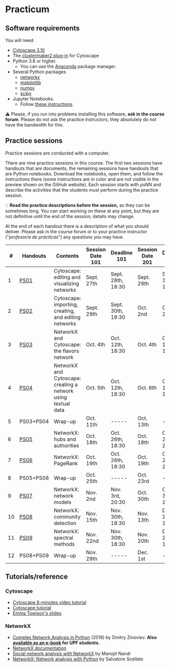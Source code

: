 # Practicum

## Software requirements

You will need:

* [Cytoscape 3.10](https://cytoscape.org/download.html)
* The [clustermaker2 plug-in](https://apps.cytoscape.org/apps/clustermaker2) for Cytoscape
* Python 3.8 or higher.
   * You can use the [Anaconda](https://www.anaconda.com/products/individual) package manager.
* Several Python packages
   * [networkx](https://networkx.github.io/)
   * [matplotlib](https://matplotlib.org/)
   * [numpy](https://numpy.org/)
   * [scipy](https://scipy.org/)
* Jupyter Notebooks.
   * Follow [these instructions](https://jupyter.org/install.html).

:warning: Please, if you run into problems installing this software, **ask in the course forum**. Please do not ask the practice instructors, they absolutely do not have the bandwidth for this.

## Practice sessions

Practice sessions are conducted with a computer.

There are nine practice sessions in this course. The first two sessions have handouts that are documents, the remaining sessions have handouts that are Python notebooks. Download the notebooks, open them, and follow the instructions there (some instructions are in color and are not visible in the preview shown on the GitHub website). Each session starts with *psNN* and describe the activities that the students must perform during the practice session.

:bulb: **Read the practice descriptions before the session,** as they can be sometimes long. You can start working on these at any point, but they are not definitive until the end of the session; details may change.

At the end of each handout there is a description of what you should deliver. Please ask in the course forum or to your practice instructor ("*profesor/a de prácticas*") any questions you may have.

| # | Handouts                                    | Contents | Session Date 101 | Deadline 101 | Session Date 201 |  Deadline 201 |
|---|---------------------------------------------|----------|--------------|--------------|--------------|--------------|
| 1 | [PS01](ps01-cytoscape_basics.md)              | Cytoscape: editing and visualizing networks | Sept. 27th | Sept. 28th, 18:30 | Sept. 29th | Sept. 30th, 16:30 |
| 2 | [PS02](ps02-cytoscape_advanced.md)            | Cytoscape: importing, creating, and editing networks | Sept. 29th | Sept. 30th, 18:30 | Oct. 2nd | Oct. 3th, 20:30 |
| 3 | [PS03](ps03-flavors.ipynb)                    | NetworkX and Cytoscape: the flavors network | Oct. 4th | Oct. 12th, 18:30 | Oct. 4th | Oct. 14th, 16:30 |
| 4 | [PS04](ps04-networks_from_text.ipynb)         | NetworkX and Cytoscape: creating a network using textual data | Oct. 5th | Oct. 12th, 18:30 | Oct. 6th | Oct. 14th, 16:30 |
| 5 | PS03+PS04                                     | Wrap-up | Oct. 11th | ----- | Oct. 13th | -----
| 6 | [PS05](ps05-hubs_authorities.ipynb)           | NetworkX: hubs and authorities | Oct. 18th | Oct. 26th, 18:30 | Oct. 18th | Oct. 24th, 20:30 |
| 7 | [PS06](ps06-pagerank.ipynb)                   | NetworkX: PageRank | Oct. 19th | Oct. 26th, 18:30 | Oct. 19th | Oct. 24th, 20:30 |
| 8 | PS05+PS06                                     | Wrap-up | Oct. 25th | ----- | Oct. 23rd | -----
| 9 | [PS07](ps07-network_models.ipynb)             | NetworkX: network models | Nov. 2nd | Nov. 3rd, 20:30 | Oct. 30th | Oct. 31st, 20:30 |
| 10 | [PS08](ps08-communities.ipynb)               | NetworkX: community detection | Nov. 15th | Nov. 30th, 18:30 | Nov. 13th | Dec. 2nd, 16:30 |
| 11 | [PS09](ps09-spectral.ipynb)                  | NetworkX: spectral methods | Nov. 22nd | Nov. 30th, 18:30 | Nov. 20th | Dec. 2nd, 16:30 |
| 12 | PS08+PS09                                    | Wrap-up | Nov. 29th | ----- | Dec. 1st | -----

## Tutorials/reference

### Cytoscape

* [Cytoscape 8-minutes video tutorial](https://www.youtube.com/watch?v=iGpxX0Kd4Z0&list=PLFQS98nmv__wFmmSDePx9FtQ2TFRS6wdR)
* [Cytoscape tutorial](https://github.com/cytoscape/cytoscape-tutorials/wiki)
* [Emma Towlson's slides](https://www.dropbox.com/s/37zleq3ynw6e0n6/Cytoscape_2017.pdf?dl=0)

### NetworkX

* [Complex Network Analysis in Python](https://www.amazon.com/gp/product/1680502697/) (2018) by Dmitry Zinoviev. **Also [available as an e-book](https://upfinder.upf.edu/iii/encore/record/C__Rb1557007?lang=cat) for UPF students.**
* [NetworkX documentation](https://networkx.github.io/)
* [Social network analysis with NetworkX](https://blog.dominodatalab.com/social-network-analysis-with-networkx/) by Manojit Nandi
* [NetworkX: Network analysis with Python](https://www.cl.cam.ac.uk/~cm542/teaching/2010/stna-pdfs/stna-lecture8.pdf) by Salvatore Scellato
